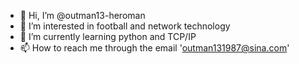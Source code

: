 - 👋 Hi, I’m @outman13-heroman
- 👀 I’m interested in football and network technology
- 🌱 I’m currently learning python and TCP/IP
- 📫 How to reach me through the email 'outman131987@sina.com'

<!---
outman13-heroman/outman13-heroman is a ✨ special ✨ repository because its `README.md` (this file) appears on your GitHub profile.
You can click the Preview link to take a look at your changes.
--->
